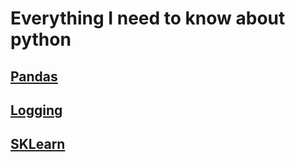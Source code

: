 # Everything I need to know about python

## [Pandas](./panda.md)

## [Logging](./logging.md)

## [SKLearn](./sklearn.md)

